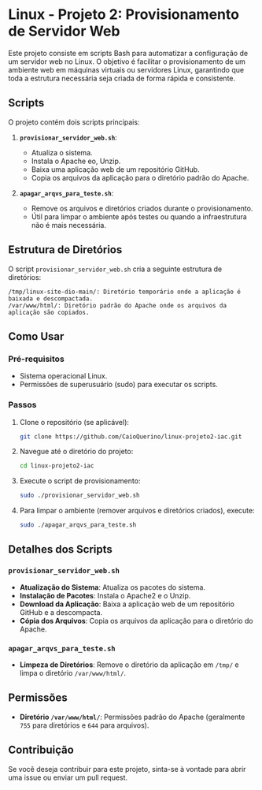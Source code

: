 # Linux - Projeto 2: Provisionamento de Servidor Web

Este projeto consiste em scripts Bash para automatizar a configuração de um servidor web no Linux. O objetivo é facilitar o provisionamento de um ambiente web em máquinas virtuais ou servidores Linux, garantindo que toda a estrutura necessária seja criada de forma rápida e consistente.

## Scripts

O projeto contém dois scripts principais:

1. **`provisionar_servidor_web.sh`**:
   - Atualiza o sistema.
   - Instala o Apache eo, Unzip.
   - Baixa uma aplicação web de um repositório GitHub.
   - Copia os arquivos da aplicação para o diretório padrão do Apache.

2. **`apagar_arqvs_para_teste.sh`**:
   - Remove os arquivos e diretórios criados durante o provisionamento.
   - Útil para limpar o ambiente após testes ou quando a infraestrutura não é mais necessária.

## Estrutura de Diretórios

O script `provisionar_servidor_web.sh` cria a seguinte estrutura de diretórios:

```
/tmp/linux-site-dio-main/: Diretório temporário onde a aplicação é baixada e descompactada.
/var/www/html/: Diretório padrão do Apache onde os arquivos da aplicação são copiados.
```

## Como Usar

### Pré-requisitos

- Sistema operacional Linux.
- Permissões de superusuário (sudo) para executar os scripts.

### Passos

1. Clone o repositório (se aplicável):
   ```bash
   git clone https://github.com/CaioQuerino/linux-projeto2-iac.git
   ```

2. Navegue até o diretório do projeto:
   ```bash
   cd linux-projeto2-iac
   ```

3. Execute o script de provisionamento:
   ```bash
   sudo ./provisionar_servidor_web.sh
   ```

4. Para limpar o ambiente (remover arquivos e diretórios criados), execute:
   ```bash
   sudo ./apagar_arqvs_para_teste.sh
   ```

## Detalhes dos Scripts

### `provisionar_servidor_web.sh`

- **Atualização do Sistema**: Atualiza os pacotes do sistema.
- **Instalação de Pacotes**: Instala o Apache2 e o Unzip.
- **Download da Aplicação**: Baixa a aplicação web de um repositório GitHub e a descompacta.
- **Cópia dos Arquivos**: Copia os arquivos da aplicação para o diretório do Apache.

### `apagar_arqvs_para_teste.sh`

- **Limpeza de Diretórios**: Remove o diretório da aplicação em `/tmp/` e limpa o diretório `/var/www/html/`.

## Permissões

- **Diretório `/var/www/html/`**: Permissões padrão do Apache (geralmente `755` para diretórios e `644` para arquivos).

## Contribuição

Se você deseja contribuir para este projeto, sinta-se à vontade para abrir uma issue ou enviar um pull request.

